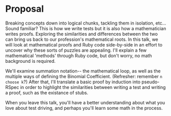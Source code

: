 # Proposal

Breaking concepts down into logical chunks, tackling them in isolation,
etc... Sound familiar? This is how we write tests but it is also how a
mathematician writes proofs. Exploring the similarities and differences
between the two can bring us back to our profession's mathematical
roots.
In this talk, we will look at mathematical proofs and Ruby code
side-by-side in an effort to uncover why these sorts of puzzles are
appealing.  I'll explain a few mathematical 'methods' through Ruby code,
but don't worry, no math background is required.

We'll examine summation notation-- the mathematical loop, as well as the
multiple ways of defining the Binomial Coefficient. (Refresher: remember
`n choose k`?) After that, I'll translate a basic proof by induction
into pseudo-RSpec in order to highlight the similarities between writing
a test and writing a proof, such as the existance of stubs.

When you leave this talk, you'll have a better understanding about what
you love about test driving, and perhaps you'll learn some math in the
process.


